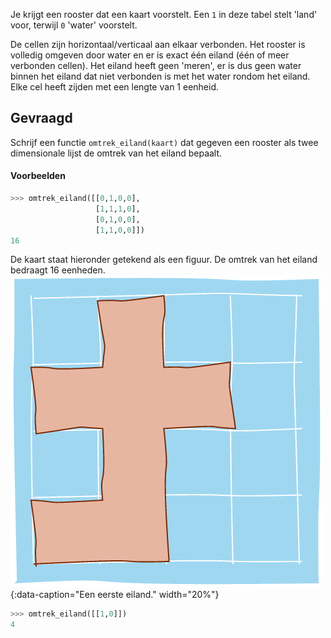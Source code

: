 Je krijgt een rooster dat een kaart voorstelt. Een `1` in deze tabel stelt 'land' voor, terwijl `0` 'water' voorstelt.

De cellen zijn horizontaal/verticaal aan elkaar verbonden. Het rooster is volledig omgeven door water en er is exact één eiland (één of meer verbonden cellen). Het eiland heeft geen 'meren', er is dus geen water binnen het eiland dat niet verbonden is met het water rondom het eiland. Elke cel heeft zijden met een lengte van 1 eenheid.

## Gevraagd

Schrijf een functie `omtrek_eiland(kaart)` dat gegeven een rooster als twee dimensionale lijst de omtrek van het eiland bepaalt.

#### Voorbeelden

```python
>>> omtrek_eiland([[0,1,0,0],
                   [1,1,1,0],
                   [0,1,0,0],
                   [1,1,0,0]])
16
```
De kaart staat hieronder getekend als een figuur. De omtrek van het eiland bedraagt 16 eenheden.
![Een eerste eiland.](media/image1.png "Een eerste eiland."){:data-caption="Een eerste eiland." width="20%"}

```python
>>> omtrek_eiland([[1,0]])
4
```

